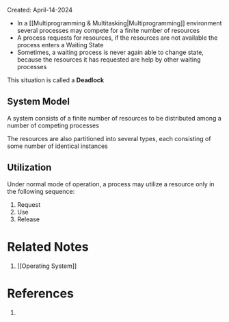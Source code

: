 Created: April-14-2024

- In a [[Multiprogramming & Multitasking|Multiprogramming]] environment several processes may compete for a finite number of resources
- A process requests for resources, if the resources are not available the process enters a Waiting State
- Sometimes, a waiting process is never again able to change state, because the resources it has requested are help by other waiting processes

This situation is called a **Deadlock**
## System Model

A system consists of a finite number of resources to be distributed among a number of competing processes

The resources are also partitioned into several types, each consisting of some number of identical instances
## Utilization

Under normal mode of operation, a process may utilize a resource only in the following sequence:

1. Request
2. Use
3. Release

# Related Notes

1. [[Operating System]]
# References

1. 